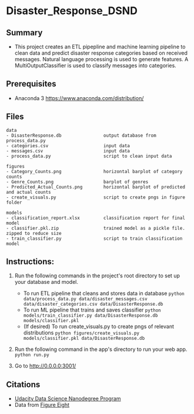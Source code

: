 # Disaster_Response_DSND

## Summary
- This project creates an ETL pipepline and machine learning pipeline to clean data and predict disaster response categories based on received messages. Natural language processing is used to generate features. A MultiOutputClassifier is used to classify messages into categories.


## Prerequisites 
- Anaconda 3 https://www.anaconda.com/distribution/


## Files
```
data
- DisasterResponse.db                output database from process_data.py
- categories.csv                     input data
- messages.csv                       input data
- process_data.py                    script to clean input data

figures
- Category_Counts.png                horizontal barplot of category counts
- Genre_Counts.png                   barplot of genres
- Predicted_Actual_Counts.png        horizontal barplot of predicted and actual counts
- create_visuals.py                  script to create pngs in figure folder

models
- classification_report.xlsx         classification report for final model
- classifier.pkl.zip                 trained model as a pickle file. zipped to reduce size
- train_classifier.py                script to train classification model 

```


## Instructions:
1. Run the following commands in the project's root directory to set up your database and model.

    - To run ETL pipeline that cleans and stores data in database
        `python data/process_data.py data/disaster_messages.csv data/disaster_categories.csv data/DisasterResponse.db`
    - To run ML pipeline that trains and saves classifier
        `python models/train_classifier.py data/DisasterResponse.db models/classifier.pkl`
    - (If desired) To run create_visuals.py to create pngs of relevant distributions
    	`python figures/create_visuals.py models/classifier.pkl data/DisasterResponse.db`

2. Run the following command in the app's directory to run your web app.
    `python run.py`

3. Go to http://0.0.0.0:3001/


## Citations 
- [Udacity Data Science Nanodegree Program](https://www.udacity.com/course/data-scientist-nanodegree--nd025)
- Data from [Figure Eight](https://www.figure-eight.com/)






